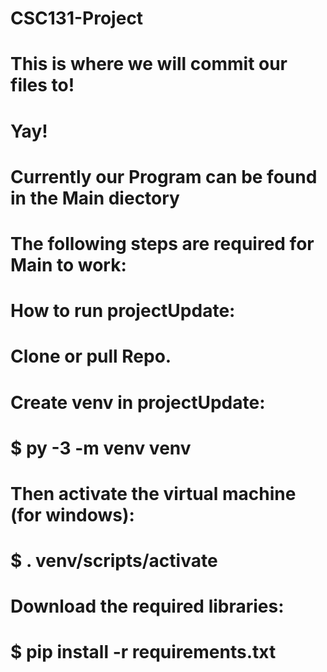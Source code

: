 # CSC131-Project

# This is where we will commit our files to!
# Yay!

# Currently our Program can be found in the Main diectory
# The following steps are required for Main to work:


# How to run projectUpdate:

# Clone or pull Repo.
# Create venv in projectUpdate:
# $ py -3 -m venv venv
# Then activate the virtual machine (for windows):
# $ . venv/scripts/activate
# Download the required libraries:
# $ pip install -r requirements.txt



